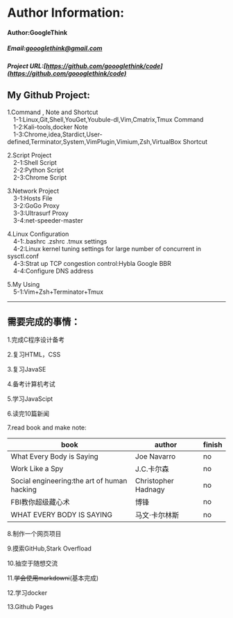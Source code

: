 Author Information:
====

#### Author:GoogleThink
##### Email:goooglethink@gmail.com
##### Project URL:[https://github.com/goooglethink/code](https://github.com/goooglethink/code)

My Github Project:
----

1.Command , Note and Shortcut  
&emsp;1-1:Linux,Git,Shell,YouGet,Youbule-dl,Vim,Cmatrix,Tmux Command  
&emsp;1-2:Kali-tools,docker Note  
&emsp;1-3:Chrome,idea,Stardict,User-defined,Terminator,System,VimPlugin,Vimium,Zsh,VirtualBox Shortcut

2.Script Project  
&emsp;2-1:Shell Script  
&emsp;2-2:Python Script  
&emsp;2-3:Chrome Script

3.Network Project  
&emsp;3-1:Hosts File  
&emsp;3-2:GoGo Proxy  
&emsp;3-3:Ultrasurf Proxy  
&emsp;3-4:net-speeder-master

4.Linux Configuration  
&emsp;4-1:.bashrc .zshrc .tmux settings  
&emsp;4-2:Linux kernel tuning settings for large number of concurrent in sysctl.conf  
&emsp;4-3:Strat up TCP congestion control:Hybla Google BBR  
&emsp;4-4:Configure DNS address

5.My Using  
&emsp;5-1:Vim+Zsh+Terminator+Tmux

------

需要完成的事情：
----

1.完成C程序设计备考

2.复习HTML，CSS

3.复习JavaSE

4.备考计算机考试

5.学习JavaScipt

6.读完10篇新闻

7.read book and make note:

 |             book                            |          author          | finish |
 | ------------------------------------------- | ------------------------ | ------ |
 | What Every Body is Saying                   | Joe Navarro              | no     |
 | Work Like a Spy                             | J.C.卡尔森               | no     |
 | Social engineering:the art of human hacking | Christopher Hadnagy      | no     |
 | FBI教你超级藏心术                           | 博锋                     | no     |
 | WHAT EVERY BODY IS SAYING                   | 马文·卡尔林斯            | no     |

8.制作一个网页项目

9.摸索GitHub,Stark Overfload

10.抽空于随想交流

11.~~学会使用markdowni~~(基本完成)

12.学习docker

13.Github Pages 
